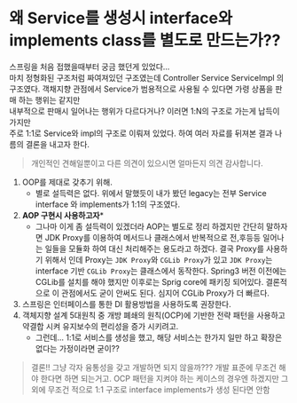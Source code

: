 # 왜 Service를 생성시 interface와 implements class를 별도로 만드는가??

스프링을 처음 접했을때부터 궁금 했던게 있었다...   
마치 정형화된 구조처럼 짜여져있던 구조였는데 Controller Service ServiceImpl 의 구조였다.
객채지향 관점에서 Service가 범용적으로 사용될 수 있다면 가령 상품을 판매 하는 행위는 같지만   
내부적으로 판매시 일어나는 행위가 다르다거나? 이러면 1:N의 구조로 가는게 납득이 가지만   
주로 1:1로 Service와 impl의 구조로 이뤄져 있었다. 하여 여러 자료를 뒤져본 결과 나름의 결론을 내고자 한다.   

> 개인적인 견해일뿐이고 다른 의견이 있으시면 얼마든지 의견 감사합니다.

1. OOP를 제대로 갖추기 위해.
    - 별로 설득력은 없다. 위에서 말했듯이 내가 봤던 legacy는 전부 Service interface 와 implements가 1:1의 구조였다.
2. **AOP 구현시 사용하고자***
    - 그나마 이게 좀 설득력이 있겠더라
    AOP는 별도로 정리 하겠지만 간단히 말하자면 JDK Proxy를 이용하여 메서드나 클래스에서 반복적으로 전,후등등 일어나는 일들을 모듈화 하여 대신 처리해주는 용도라고 하겠다.
    결국 Proxy를 사용하기 위해서 인데 Proxy는 `JDK Proxy`와 `CGLib Proxy`가 있고 `JDK Proxy`는 interface 기반 `CGLib Proxy`는 클래스에서 동작한다.
    Spring3 버전 이전에는 CGLib를 설치를 해야 했지만 이후로는 Sprig core에 패키징 되어있다. 결론적으로 이 관점에서도 굳이 안써도 된다. 심지어 CGLib Proxy가 더 빠르다.
3. 스프링은 인터페이스를 통한 DI 활용방법을 사용하도록 권장한다.
4. 객체지향 설계 5대원칙 중 개방 폐쇄의 원칙(OCP)에 기반한 전략 패턴을 사용하고 약결합 시켜 유지보수의 편리성을 증가 시키려고.
    - 그런데... 1:1로 서비스를 생성을 했고, 해당 서비스는 한가지 일만 하고 확장은 없다는 가정이라면 굳이??

> 결론!! 그냥 각자 융통성을 갖고 개발하면 되지 않을까??? 개발 표준에 무조건 해야 한다면 하면 되는거고.
> OCP 패턴을 지켜야 하는 케이스의 경우엔 하겠지만 그 외에 무조건 적으로 1:1 구조로 interface implements가 생성 된다면 안함
